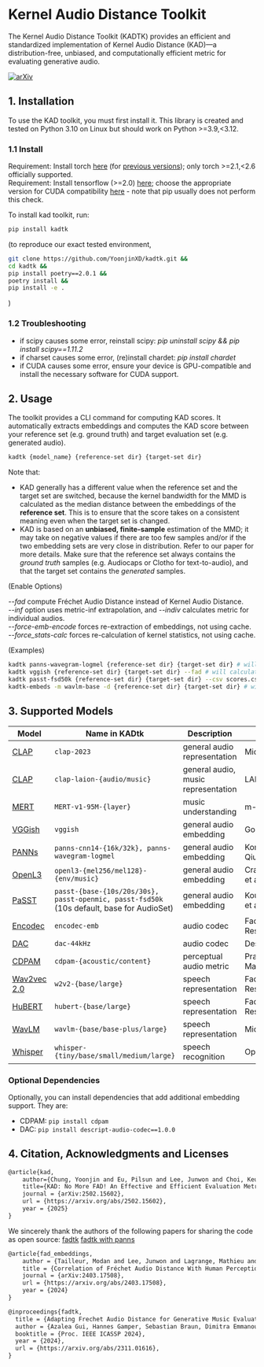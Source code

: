 # Kernel Audio Distance Toolkit
The Kernel Audio Distance Toolkit (KADTK) provides an efficient and standardized implementation of Kernel Audio Distance (KAD)—a distribution-free, unbiased, and computationally efficient metric for evaluating generative audio.

[![arXiv](https://img.shields.io/badge/arXiv-2502.15602-brightgreen.svg?style=flat-square)](https://arxiv.org/abs/2502.15602)

## 1. Installation

To use the KAD toolkit, you must first install it. This library is created and tested on Python 3.10 on Linux but should work on Python >=3.9,<3.12.

### 1.1 Install
Requirement: Install torch [here](https://pytorch.org/) (for [previous versions](https://pytorch.org/get-started/previous-versions/)); only torch >=2.1,<2.6 officially supported. <br/>
Requirement: Install tensorflow (>=2.0) [here](https://www.tensorflow.org/install); choose the appropriate version for CUDA compatibility [here](https://www.tensorflow.org/install/source#gpu) - note that pip usually does not perform this check.

To install kad toolkit, run:
```sh
pip install kadtk
```

(to reproduce our exact tested environment, 
```sh
git clone https://github.com/YoonjinXD/kadtk.git && 
cd kadtk && 
pip install poetry==2.0.1 && 
poetry install && 
pip install -e .
```
)


### 1.2 Troubleshooting
- if scipy causes some error, reinstall scipy: *pip uninstall scipy && pip install scipy==1.11.2*
- if charset causes some error, (re)install chardet: *pip install chardet*
- if CUDA causes some error, ensure your device is GPU-compatible and install the necessary software for CUDA support.


## 2. Usage
The toolkit provides a CLI command for computing KAD scores. It automatically extracts embeddings and computes the KAD score between your reference set (e.g. ground truth) and target evaluation set (e.g. generated audio).
```sh
kadtk {model_name} {reference-set dir} {target-set dir}
```
Note that:
- KAD generally has a different value when the reference set and the target set are switched, because the kernel bandwidth for the MMD is calculated as the median distance between the embeddings of the **reference set**. This is to ensure that the score takes on a consistent meaning even when the target set is changed.
- KAD is based on an **unbiased, finite-sample** estimation of the MMD; it may take on negative values if there are too few samples and/or if the two embedding sets are very close in distribution.
Refer to our paper for more details.
Make sure that the reference set always contains the *ground truth* samples (e.g. Audiocaps or Clotho for text-to-audio), and that the target set contains the *generated* samples.

(Enable Options)

*--fad* compute Fréchet Audio Distance instead of Kernel Audio Distance. <br/>
*--inf* option uses metric-inf extrapolation, and *--indiv* calculates metric for individual audios. <br/>
*--force-emb-encode* forces re-extraction of embeddings, not using cache. <br/>
*--force_stats-calc* forces re-calculation of kernel statistics, not using cache. <br/>


(Examples)
```sh
kadtk panns-wavegram-logmel {reference-set dir} {target-set dir} # will calulcate kad btw 2 dirs(each dirs should contains wav files)
kadtk vggish {reference-set dir} {target-set dir} --fad # will calculate FAD instead of KAD
kadtk passt-fsd50k {reference-set dir} {target-set dir} --csv scores.csv # will save results in scores.csv
kadtk-embeds -m wavlm-base -d {reference-set dir} {target-set dir} # will only save each embeddings
```

## 3. Supported Models

| Model | Name in KADtk | Description | Creator |
| --- | --- | --- | --- |
| [CLAP](https://github.com/microsoft/CLAP) | `clap-2023` | general audio representation | Microsoft |
| [CLAP](https://github.com/LAION-AI/CLAP) | `clap-laion-{audio/music}` | general audio, music representation | LAION |
| [MERT](https://huggingface.co/m-a-p/MERT-v1-95M) | `MERT-v1-95M-{layer}` | music understanding | m-a-p |
| [VGGish](https://github.com/tensorflow/models/blob/master/research/audioset/vggish/README.md) | `vggish` | general audio embedding | Google |
| [PANNs](https://github.com/qiuqiangkong/audioset_tagging_cnn/README.md) | `panns-cnn14-{16k/32k}, panns-wavegram-logmel` | general audio embedding | Kong, Qiuqiang, et al. |
| [OpenL3](https://github.com/marl/openl3/README.md) | `openl3-{mel256/mel128}-{env/music}` | general audio embedding | Cramer, Aurora et al. |
| [PaSST](https://github.com/kkoutini/passt_hear21/README.md) | `passt-{base-{10s/20s/30s}, passt-openmic, passt-fsd50k` (10s default, base for AudioSet) | general audio embedding | Koutini, Khaled et al. |
| [Encodec](https://github.com/facebookresearch/encodec) | `encodec-emb` | audio codec | Facebook/Meta Research |
| [DAC](https://github.com/descriptinc/descript-audio-codec) | `dac-44kHz` | audio codec | Descript |
| [CDPAM](https://github.com/pranaymanocha/PerceptualAudio) | `cdpam-{acoustic/content}` | perceptual audio metric | Pranay Manocha et al. |
| [Wav2vec 2.0](https://github.com/facebookresearch/fairseq/blob/main/examples/wav2vec/README.md) | `w2v2-{base/large}` | speech representation | Facebook/Meta Research |
| [HuBERT](https://github.com/facebookresearch/fairseq/blob/main/examples/hubert/README.md) | `hubert-{base/large}` | speech representation | Facebook/Meta Research |
| [WavLM](https://github.com/microsoft/unilm/tree/master/wavlm) | `wavlm-{base/base-plus/large}` | speech representation | Microsoft |
| [Whisper](https://github.com/openai/whisper) | `whisper-{tiny/base/small/medium/large}` | speech recognition | OpenAI |


### Optional Dependencies

Optionally, you can install dependencies that add additional embedding support. They are:

* CDPAM: `pip install cdpam`
* DAC: `pip install descript-audio-codec==1.0.0`


## 4. Citation, Acknowledgments and Licenses
```latex
@article{kad,
    author={Chung, Yoonjin and Eu, Pilsun and Lee, Junwon and Choi, Keunwoo and Nam, Juhan and Chon, Ben Sangbae},
    title={KAD: No More FAD! An Effective and Efficient Evaluation Metric for Audio Generation}, 
    journal = {arXiv:2502.15602},
    url = {https://arxiv.org/abs/2502.15602},
    year = {2025}
}
```

We sincerely thank the authors of the following papers for sharing the code as open source: [fadtk](https://github.com/microsoft/fadtk) [fadtk with panns](https://github.com/DCASE2024-Task7-Sound-Scene-Synthesis/fadtk)
```latex
@article{fad_embeddings,
    author = {Tailleur, Modan and Lee, Junwon and Lagrange, Mathieu and Choi, Keunwoo and Heller, Laurie M. and Imoto, Keisuke and Okamoto, Yuki},
    title = {Correlation of Fréchet Audio Distance With Human Perception of Environmental Audio Is Embedding Dependant},
    journal = {arXiv:2403.17508},
    url = {https://arxiv.org/abs/2403.17508},
    year = {2024}
}
```

```latex
@inproceedings{fadtk,
  title = {Adapting Frechet Audio Distance for Generative Music Evaluation},
  author = {Azalea Gui, Hannes Gamper, Sebastian Braun, Dimitra Emmanouilidou},
  booktitle = {Proc. IEEE ICASSP 2024},
  year = {2024},
  url = {https://arxiv.org/abs/2311.01616},
}
```